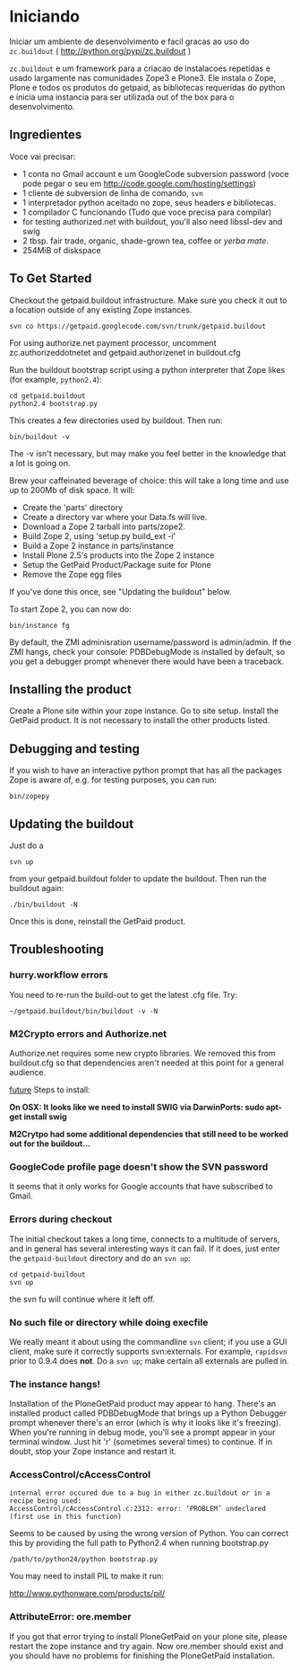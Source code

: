 # Iniciando #

Iniciar um ambiente de desenvolvimento e facil gracas ao uso do `zc.buildout` ( http://python.org/pypi/zc.buildout )

`zc.buildout` e um framework para a criacao de instalacoes repetidas e usado largamente nas comunidades Zope3 e Plone3. Ele instala o Zope, Plone e todos os produtos do getpaid, as bibliotecas requeridas do python e inicia uma instancia para ser utilizada out of the box para o desenvolvimento.

## Ingredientes ##

Voce vai precisar:

  * 1 conta no Gmail account e um GoogleCode subversion password (voce pode pegar o seu em http://code.google.com/hosting/settings)
  * 1 cliente de subversion de linha de comando, `svn`
  * 1 interpretador python aceitado no zope, seus headers e bibliotecas.
  * 1 compilador C funcionando (Tudo que voce precisa para compilar)
  * for testing authorized.net with buildout, you'll also need libssl-dev and swig
  * 2 tbsp. fair trade, organic, shade-grown tea, coffee or _yerba mate_.
  * 254MiB of diskspace

## To Get Started ##

Checkout the getpaid.buildout infrastructure. Make sure you check it out to a location outside of any existing Zope instances.

```
svn co https://getpaid.googlecode.com/svn/trunk/getpaid.buildout
```

For using authorize.net payment processor, uncomment zc.authorizeddotnetet and getpaid.authorizenet in buildout.cfg

Run the buildout bootstrap script using a python interpreter that Zope likes (for example, `python2.4`):

```
cd getpaid.buildout
python2.4 bootstrap.py
```

This creates a few directories used by buildout. Then run:

```
bin/buildout -v
```

The -v isn't necessary, but may make you feel better in the knowledge that
a lot is going on.

Brew your caffeinated beverage of choice: this will take a long time and use up to 200Mb of disk space. It will:

  * Create the 'parts' directory
  * Create a directory var where your Data.fs will live.
  * Download a Zope 2 tarball into parts/zope2.
  * Build Zope 2, using 'setup.py build\_ext -i'
  * Build a Zope 2 instance in parts/instance
  * Install Plone 2.5's products into the Zope 2 instance
  * Setup the GetPaid Product/Package suite for Plone
  * Remove the Zope egg files

If you've done this once, see "Updating the buildout" below.

To start Zope 2, you can now do:

```
bin/instance fg
```

By default, the ZMI adminisration username/password is admin/admin. If the ZMI hangs, check your console: PDBDebugMode is installed by default, so you get a debugger prompt whenever there would have been a traceback.

## Installing the product ##

Create a Plone site within your zope instance. Go to site setup. Install the GetPaid product. It is not necessary to install the other products listed.

## Debugging and testing ##

If you wish to have an interactive python prompt that has all the packages
Zope is aware of, e.g. for testing purposes, you can run:

```
bin/zopepy
```

## Updating the buildout ##

Just do a

```
svn up
```

from your getpaid.buildout folder to update the buildout. Then run the buildout again:

```
./bin/buildout -N
```

Once this is done, reinstall the GetPaid product.




## Troubleshooting ##

### hurry.workflow errors ###

You need to re-run the build-out to get the latest .cfg file.  Try:

```
~/getpaid.buildout/bin/buildout -v -N
```

### M2Crypto errors and Authorize.net ###

Authorize.net requires some new crypto libraries.  We removed this from buildout.cfg so that dependencies aren't needed at this point for a general audience.

[future](future.md) Steps to install:

**On OSX: It looks like we need to install SWIG via DarwinPorts: sudo apt-get install swig**

**M2Crytpo had some additional dependencies that still need to be worked out for the buildout...**

### GoogleCode profile page doesn't show the SVN password ###

It seems that it only works for Google accounts that have subscribed to Gmail.

### Errors during checkout ###

The initial checkout takes a long time, connects to a multitude of servers, and in general has several interesting ways it can fail. If it does, just enter the `getpaid-buildout` directory and do an `svn up`:

```
cd getpaid-buildout
svn up
```

the svn fu will continue where it left off.

### No such file or directory while doing execfile ###

We really meant it about using the commandline `svn` client; if you use a GUI client, make sure it correctly supports svn:externals. For example, `rapidsvn` prior to 0.9.4 does **not**. Do a `svn up`; make certain all externals are pulled in.

### The instance hangs! ###

Installation of the PloneGetPaid product may appear to hang. There's an installed product called PDBDebugMode that brings up a Python Debugger prompt whenever there's an error (which is why it looks like it's freezing).
When you're running in debug mode, you'll see a prompt appear in your
terminal window. Just hit 'r' (sometimes several times) to continue. If in doubt, stop your Zope instance and restart it.

### AccessControl/cAccessControl ###
```
internal error occured due to a bug in either zc.buildout or in a recipe being used:
AccessControl/cAccessControl.c:2312: error: ‘PROBLEM’ undeclared (first use in this function)
```

Seems to be caused by using the wrong version of Python. You can correct this by providing the full path to Python2.4 when running bootstrap.py

```
/path/to/python24/python bootstrap.py
```

You may need to install PIL to make it run:

http://www.pythonware.com/products/pil/

### AttributeError: ore.member ###

If you got that error trying to install PloneGetPaid on your plone site, please restart the zope instance and try again. Now ore.member should exist and you should have no problems for finishing the PloneGetPaid installation.